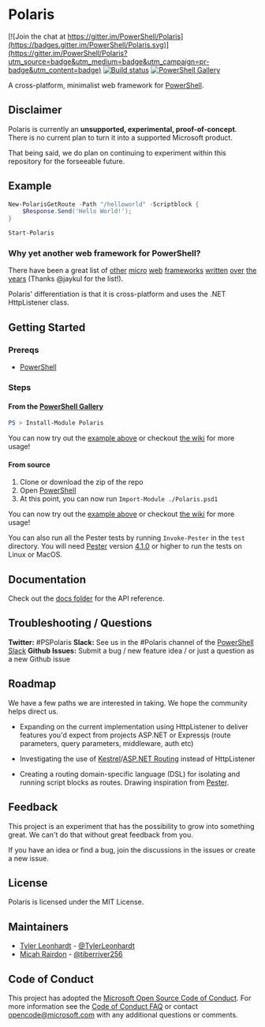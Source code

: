 # Polaris

[![Join the chat at https://gitter.im/PowerShell/Polaris](https://badges.gitter.im/PowerShell/Polaris.svg)](https://gitter.im/PowerShell/Polaris?utm_source=badge&utm_medium=badge&utm_campaign=pr-badge&utm_content=badge)
[![Build status](https://ci.appveyor.com/api/projects/status/0ak497mbjn6dibxw/branch/master?svg=true)](https://ci.appveyor.com/project/PowerShell/polaris/branch/master)
[![PowerShell Gallery](https://img.shields.io/badge/powershellgallery-0.1.0-blue.svg)](https://www.powershellgallery.com/packages/Polaris)

A cross-platform, minimalist web framework for [PowerShell](https://github.com/powershell/powershell).

## Disclaimer

Polaris is currently an **unsupported, experimental, proof-of-concept**. There is no current plan to turn it into a supported Microsoft product.

That being said, we do plan on continuing to experiment within this repository for the forseeable future.

## Example

```PowerShell
New-PolarisGetRoute -Path "/helloworld" -Scriptblock {
    $Response.Send('Hello World!');
}

Start-Polaris
```

### Why yet another web framework for PowerShell?

There have been a great list of [other](https://github.com/StartAutomating/Pipeworks) [micro](https://github.com/toenuff/flancy) [web](https://github.com/Jaykul/NancyPS/) [frameworks](https://github.com/toenuff/PshOdata) [written](https://github.com/straightdave/presley) [over](https://github.com/cofonseca/WebListener) [the](https://github.com/DataBooster/PS-WebApi) [years](https://github.com/ChristopherGLewis/PowerShellWebServers) (Thanks @jaykul for the list!).

Polaris' differentiation is that it is cross-platform and uses the .NET HttpListener class.

## Getting Started

### Prereqs

- [PowerShell](https://github.com/powershell/powershell)

### Steps

#### From the [PowerShell Gallery](https://powershellgallery.com)

```powershell
PS > Install-Module Polaris
```

You can now try out the [example above](#example) or checkout [the wiki](https://github.com/PowerShell/Polaris/wiki) for more usage!

#### From source

1. Clone or download the zip of the repo
1. Open [PowerShell](https://github.com/powershell/powershell)
1. At this point, you can now run `Import-Module ./Polaris.psd1`

You can now try out the [example above](#example) or checkout [the wiki](https://github.com/PowerShell/Polaris/wiki) for more usage!

You can also run all the Pester tests by running `Invoke-Pester` in the `test` directory. You will need [Pester](https://github.com/pester/Pester) version [4.1.0](https://github.com/pester/Pester/blob/master/CHANGELOG.md#410-november-15-2017) or higher to run the tests on Linux or MacOS.

## Documentation

Check out the [docs folder](https://github.com/PowerShell/Polaris/tree/master/docs) for the API reference.

## Troubleshooting / Questions

**Twitter:** #PSPolaris
**Slack:** See us in the #Polaris channel of the [PowerShell Slack](http://slack.poshcode.org/)
**Github Issues:** Submit a bug / new feature idea / or just a question as a new Github issue

## Roadmap

We have a few paths we are interested in taking. We hope the community helps direct us.

- Expanding on the current implementation using HttpListener to deliver features you'd expect from projects ASP.NET or Expressjs (route parameters, query parameters, middleware, auth etc)

- Investigating the use of [Kestrel](https://github.com/aspnet/KestrelHttpServer)/[ASP.NET Routing](https://github.com/aspnet/routing) instead of HttpListener

- Creating a routing domain-specific language (DSL) for isolating and running script blocks as routes. Drawing inspiration from [Pester](https://github.com/pester/Pester/).

## Feedback

This project is an experiment that has the possibility to grow into something great.
We can't do that without great feedback from you.

If you have an idea or find a bug, join the discussions in the issues or create a new issue.

## License

Polaris is licensed under the MIT License.

## Maintainers

- [Tyler Leonhardt](https://github.com/tylerl0706) - [@TylerLeonhardt](https://twitter.com/TylerLeonhardt)
- [Micah Rairdon](https://github.com/tiberriver256) - [@tiberriver256](https://twitter.com/tiberriver256)

## Code of Conduct

This project has adopted the [Microsoft Open Source Code of Conduct][conduct-code].
For more information see the [Code of Conduct FAQ][conduct-faq] or contact [opencode@microsoft.com][conduct-email] with any additional questions or comments.

[conduct-code]: http://opensource.microsoft.com/codeofconduct/
[conduct-faq]: http://opensource.microsoft.com/codeofconduct/faq/
[conduct-email]: mailto:opencode@microsoft.com

